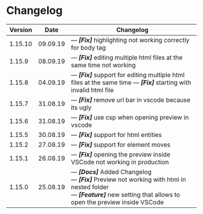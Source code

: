 # Changelog

| Version | Date     | Changelog                                                                                                                                                                                           |
| ------- | -------- | --------------------------------------------------------------------------------------------------------------------------------------------------------------------------------------------------- |
| 1.15.10 | 09.09.19 | &mdash; **_[Fix]_** highlighting not working correctly for body tag                                                                                                                                 |
| 1.15.9  | 08.09.19 | &mdash; **_[Fix]_** editing multiple html files at the same time not working                                                                                                                        |
| 1.15.8  | 04.09.19 | &mdash; **_[Fix]_** support for editing multiple html files at the same time &mdash; **_[Fix]_** starting with invalid html file                                                                    |
| 1.15.7  | 31.08.19 | &mdash; **_[Fix]_** remove url bar in vscode because its ugly                                                                                                                                       |
| 1.15.6  | 31.08.19 | &mdash; **_[Fix]_** use csp when opening preview in vscode                                                                                                                                          |
| 1.15.5  | 30.08.19 | &mdash; **_[Fix]_** support for html entities                                                                                                                                                       |
| 1.15.2  | 27.08.19 | &mdash; **_[Fix]_** support for element moves                                                                                                                                                       |
| 1.15.1  | 26.08.19 | &mdash; **_[Fix]_** opening the preview inside VSCode not working in production                                                                                                                     |
| 1.15.0  | 25.08.19 | &mdash; **_[Docs]_** Added Changelog <br> &mdash; **_[Fix]_** Preview not working with html in nested folder <br> &mdash; **_[Feature]_** new setting that allows to open the preview inside VSCode |

